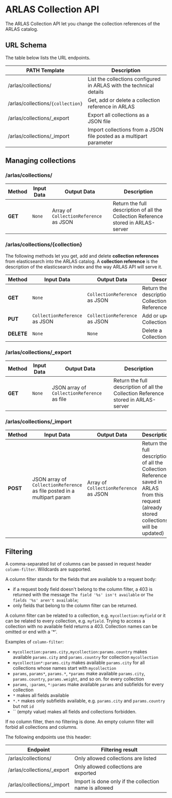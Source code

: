 # ARLAS Collection API

The ARLAS Collection API let you change the collection references of the ARLAS catalog.

## URL Schema
The table below lists the URL endpoints.

| PATH Template                     | Description                                                          |
| --------------------------------- | -------------------------------------------------------------------- |
| /arlas/collections/               | List  the collections configured in ARLAS with the technical details |
| /arlas/collections/`{collection}` | Get, add or delete a collection reference in ARLAS                   |
| /arlas/collections/_export        | Export all collections as a JSON file                                |
| /arlas/collections/_import        | Import collections from a JSON file posted as a multipart parameter  |

## Managing collections

### /arlas/collections/

| Method     | Input Data                    | Output Data                            | Description                                                                        |
| ---------- | ----------------------------- | ---------------------------------------| ---------------------------------------------------------------------------------- |
| **GET**    | `None`                        | Array of `CollectionReference` as JSON | Return the full description of all the Collection Reference stored in ARLAS-server |


### /arlas/collections/{collection}

The following methods let you get, add and delete **collection references** from elasticsearch into the ARLAS catalog.
A **collection reference** is the description of the elasticsearch index and the way ARLAS API will serve it.

| Method     | Input Data                    | Output Data                   | Description                                             |
| ---------- | ----------------------------- | ----------------------------- | ------------------------------------------------------- |
| **GET**    | `None`                        | `CollectionReference` as JSON | Return the full description of the Collection Reference |
| **PUT**    | `CollectionReference` as JSON | `CollectionReference` as JSON | Add or update a CollectionReference                     |
| **DELETE** | `None`                        | `None`                        | Delete a CollectionReference                            |

### /arlas/collections/_export

| Method     | Input Data                    | Output Data                                 | Description                                                                        |
| ---------- | ----------------------------- | ------------------------------------------- | ---------------------------------------------------------------------------------- |
| **GET**    | `None`                        | JSON array of `CollectionReference` as file | Return the full description of all the Collection Reference stored in ARLAS-server |

### /arlas/collections/_import

| Method     | Input Data                                                              | Output Data                            | Description                                                                                                                               |
| ---------- | ----------------------------------------------------------------------- | -------------------------------------- | ----------------------------------------------------------------------------------------------------------------------------------------- |
| **POST**   | JSON array of `CollectionReference` as file posted in a multipart param | Array of `CollectionReference` as JSON | Return the full description of all the Collection Reference saved in ARLAS from this request (already stored collections will be updated) |

## Filtering

A comma-separated list of columns can be passed in request header `column-filter`. Wildcards are supported.

A column filter stands for the fields that are available to a request body:
- if a request body field doesn't belong to the column filter, a 403 is returned with the message `The field '%s' isn't available` or `The fields '%s' aren't available`;
- only fields that belong to the column filter can be returned. 

A column filter can be related to a collection, e.g. `mycollection:myfield` or it can be related to every collection, e.g. `myfield`. Trying to access a collection with no available field returns a 403.
Collection names can be omitted or end with a '*'.

Examples of `column-filter`:

- `mycollection:params.city,mycollection:params.country` makes available `params.city` and `params.country` for collection `mycollection`
- `mycollection*:params.city` makes available `params.city` for all collections whose names start with `mycollection`
- `params`, `params*`, `params.*`, `*params` make available `params.city`, `params.country`, `params.weight`, and so on. for every collection
- `params`, `:params`, `*:params` make available `params` and subfields for every collection
- `*` makes all fields available
- `*.*` makes only subfields available, e.g. `params.city` and `params.country` but not `id`
- `` (empty value) makes all fields and collections forbidden.

If no column filter, then no filtering is done.
An empty column filter will forbid all collections and columns.

The following endpoints use this header:

| Endpoint | Filtering result |
| --------------------------------------------------- | --------------------------------------------------- |
| /arlas/collections/               | Only allowed collections are listed |
| /arlas/collections/_export        | Only allowed collections are exported |
| /arlas/collections/_import        | Import is done only if the collection name is allowed |
